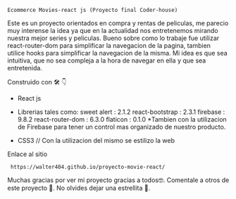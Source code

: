     Ecommerce Movies-react js (Proyecto final Coder-house)

Este es un proyecto orientados en compra y rentas de peliculas, me parecio muy interense la idea ya que en la actualidad nos entretenemos mirando nuestra mejor series y peliculas. Bueno sobre como lo trabaje fue utilizar react-router-dom para simplificar la navegacion de la pagina, tambien utilice hooks para simplificar la navegacion de la misma. Mi idea es que sea intuitiva, que no sea compleja a la hora de navegar en ella y que sea entretenida.

    


    

  Construido con 🛠️
   👇
   * React js
   * Librerias tales como:
    sweet alert : 2.1.2
    react-bootstrap : 2.3.1
    firebase : 9.8.2
    react-router-dom : 6.3.0
    flaticon : 0.1.0
   *Tambien con  la utilizacion de Firebase para tener un control mas organizado de nuestro producto.

   * CSS3 // Con la utilizacion del mismo se estilizo la web
   
   Enlace al sitio

     https://walter404.github.io/proyecto-movie-react/

   Muchas gracias por ver mi proyecto
    gracias a todos🤓.
    Comentale a otros de este proyecto 📢.
    No olvides dejar una estrellita 🌟.

